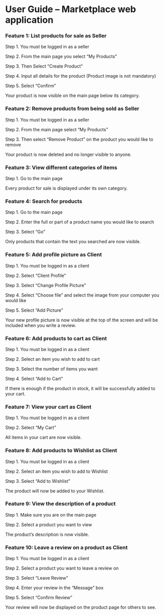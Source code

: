 # User Guide – Marketplace web application


### Feature 1: List products for sale as Seller

Step 1. You must be logged in as a seller

Step 2. From the main page you select “My Products”

Step 3. Then Select “Create Product”

Step 4. Input all details for the product (Product image is not mandatory)

Step 5. Select “Confirm”

Your product is now visible on the main page below its category.


### Feature 2: Remove products from being sold as Seller

Step 1. You must be logged in as a seller

Step 2. From the main page select “My Products”

Step 3. Then select “Remove Product” on the product you would like to remove

Your product is now deleted and no longer visible to anyone.


### Feature 3: View different categories of items

Step 1. Go to the main page

Every product for sale is displayed under its own category.


### Feature 4: Search for products

Step 1. Go to the main page

Step 2. Enter the full or part of a product name you would like to search

Step 3. Select “Go”

Only products that contain the text you searched are now visible.


### Feature 5: Add profile picture as Client

Step 1. You must be logged in as a client

Step 2. Select “Client Profile”

Step 3. Select “Change Profile Picture”

Step 4. Select “Choose file” and select the image from your computer you would like

Step 5. Select “Add Picture”

Your new profile picture is now visible at the top of the screen and will be included when you write a review.


### Feature 6: Add products to cart as Client

Step 1. You must be logged in as a client

Step 2. Select an item you wish to add to cart

Step 3. Select the number of items you want

Step 4. Select “Add to Cart”

If there is enough if the product in stock, it will be successfully added to your cart.


### Feature 7: View your cart as Client

Step 1. You must be logged in as a client

Step 2. Select “My Cart”

All items in your cart are now visible.


### Feature 8: Add products to Wishlist as Client

Step 1. You must be logged in as a client

Step 2. Select an item you wish to add to Wishlist

Step 3. Select “Add to Wishlist”

The product will now be added to your Wishlist.


### Feature 9: View the description of a product

Step 1. Make sure you are on the main page

Step 2. Select a product you want to view

The product’s description is now visible.


### Feature 10: Leave a review on a product as Client

Step 1: You must be logged in as a client

Step 2. Select a product you want to leave a review on

Step 3. Select “Leave Review”

Step 4. Enter your review in the “Message” box

Step 5. Select “Confirm Review”

Your review will now be displayed on the product page for others to see.
